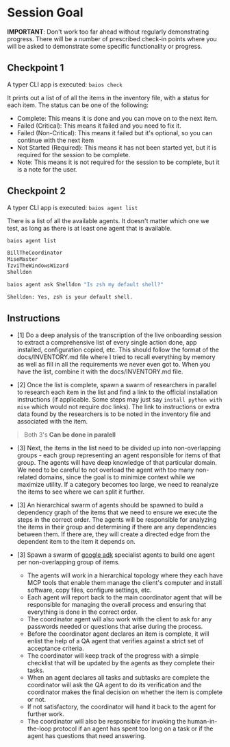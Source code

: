 # Session Goal

**IMPORTANT**: Don't work too far ahead without regularly demonstrating progress. There will be a number of prescribed check-in points where you will be asked to demonstrate some specific functionality or progress.

## Checkpoint 1

A typer CLI app is executed: `baios check`

It prints out a list of of all the items in the inventory file, with a status for each item. The status can be one of the following:

- Complete: This means it is done and you can move on to the next item.
- Failed (Critical): This means it failed and you need to fix it.
- Failed (Non-Critical): This means it failed but it's optional, so you can continue with the next item
- Not Started (Required): This means it has not been started yet, but it is required for the session to be complete.
- Note: This means it is not required for the session to be complete, but it is a note for the user.

## Checkpoint 2

A typer CLI app is executed: `baios agent list`

There is a list of all the available agents. It doesn't matter which one we test, as long as there is at least one agent that is available.

```sh
baios agent list

BillTheCoordinator
MiseMaster
TzviTheWindowsWizard
Shelldon

baios agent ask Shelldon "Is zsh my default shell?"

Shelldon: Yes, zsh is your default shell.
```

## Instructions

- [1] Do a deep analysis of the transcription of the live onboarding session to extract a comprehensive list of every single action done, app installed, configuration copied, etc. This should follow the format of the docs/INVENTORY.md file where I tried to recall everything by memory as well as fill in all the requirements we never even got to. When you have the list, combine it with the docs/INVENTORY.md file.

- [2] Once the list is complete, spawn a swarm of researchers in parallel to research each item in the list and find a link to the official installation instructions (if applicable. Some steps may just say `install python with mise` which would not require doc links). The link to instructions or extra data found by the researchers is to be noted in the inventory file and associated with the item.

> Both 3's **Can be done in paralell**

- [3] Next, the items in the list need to be divided up into non-overlapping groups - each group representing an agent responsible for items of that group. The agents will have deep knowledge of that particular domain. We need to be careful to not overload the agent with too many non-related domains, since the goal is to minimize context while we maximize utility. If a category becomes too large, we need to reanalyze the items to see where we can split it further.

- [3] An hierarchical swarm of agents should be spawned to build a dependency graph of the items that we need to ensure we execute the steps in the correct order. The agents will be responsible for analyzing the items in their group and determining if there are any dependencies between them. If there are, they will create a directed edge from the dependent item to the item it depends on.

- [3] Spawn a swarm of [google adk](https://github.com/google/adk-python) specialist agents to build one agent per non-overlapping group of items.
  - The agents will work in a hierarchical topology where they each have MCP tools that enable them manage the client's computer and install software, copy files, configure settings, etc.
  - Each agent will report back to the main coordinator agent that will be responsible for managing the overall process and ensuring that everything is done in the correct order.
  - The coordinator agent will also work with the client to ask for any passwords needed or questions that arise during the process.
  - Before the coordinator agent declares an item is complete, it will enlist the help of a QA agent that verifies against a strict set of acceptance criteria.
  - The coordinator will keep track of the progress with a simple checklist that will be updated by the agents as they complete their tasks.
  - When an agent declares all tasks and subtasks are complete the coordinator will ask the QA agent to do its verification and the coordinator makes the final decision on whether the item is complete or not.
  - If not satisfactory, the coordinator will hand it back to the agent for further work.
  - The coordinator will also be responsible for invoking the human-in-the-loop protocol if an agent has spent too long on a task or if the agent has questions that need answering.
